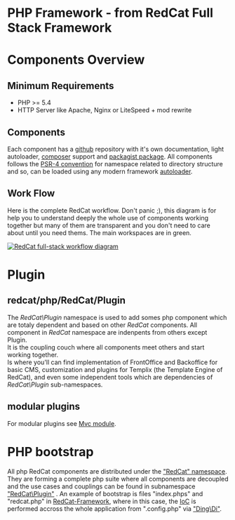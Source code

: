 # PHP Framework - from RedCat Full Stack Framework

Components Overview
===================

Minimum Requirements
--------------------

- PHP >= 5.4
- HTTP Server like Apache, Nginx or LiteSpeed + mod rewrite

Components
----------

 Each component has a [github](https://github.com/redcatphp/) repository with it's own documentation, light autoloader, [composer](https://getcomposer.org) support and [packagist package](https://packagist.org/packages/redcatphp/). All components follows the [PSR-4 convention](http://www.php-fig.org/psr/psr-4/) for namespace related to directory structure and so, can be loaded using any modern framework [autoloader](http://redcatphp.com/autoload).

Work Flow
---------

 Here is the complete RedCat workflow. Don't panic ;), this diagram is for help you to understand deeply the whole use of components working together but many of them are transparent and you don't need to care about until you need thems. The main workspaces are in green.

 [ ![RedCat full-stack workflow diagram](http://redcatphp.com/img/redcat-workflow-diagram.png)](img/redcat-workflow-diagram.png)


 Plugin
=======

redcat/php/RedCat/Plugin
-----------------------

 The *RedCat\\Plugin* namespace is used to add somes php component which are totaly dependent and based on other *RedCat* components. All component in *RedCat* namespace are indenpents from others except Plugin.   
It is the coupling couch where all components meet others and start working together.   
Is where you'll can find implementation of FrontOffice and Backoffice for basic CMS, customization and plugins for Templix (the Template Engine of RedCat), and even some independent tools which are dependencies of *RedCat\\Plugin* sub-namespaces.

modular plugins
---------------

 For modular plugins see [Mvc module](http://redcatphp.com/mvc#module).


PHP bootstrap
==============================

 All php RedCat components are distributed under the ["RedCat" namespace](https://github.com/redcatphp/php-components). They are forming a complete php suite where all components are decoupled and the use cases and couplings can be found in subnamespace ["RedCat\\Plugin"](http://redcatphp.com/plugins) .
 An example of bootstrap is files "index.phps" and "redcat.php" in [RedCat-Framework](https://github.com/redcatphp/redcat/), where in this case, the [IoC](https://en.wikipedia.org/wiki/Inversion_of_control) is performed accross the whole application from ".config.php" via ["Ding\\Di"](http://redcatphp.com/ding-dependency-injection).
